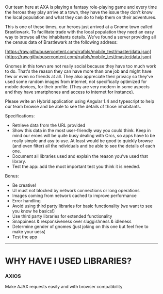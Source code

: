 Our team here at AXA is playing a fantasy role-playing game and every time the
heroes they play arrive at a town, they have the issue they don't know the local
population and what they can do to help them on their adventures.

This is one of these times, our heroes just arrived at a Gnome town called
Brastlewark. To facilitate trade with the local population they need an easy way to
browse all the inhabitants details. We've found a server providing all the census data
of Brastlewark at the following address:

[https://raw.githubusercontent.com/rrafols/mobile_test/master/data.json](https://raw.githubusercontent.com/rrafols/mobile_test/master/data.json)

Gnomes in this town are not really social because they have too much work to do.
That's the reason they can have more than one job and might have few or even no
friends at all. They also appreciate their privacy so they've used some random
images from internet, not specifically optimized for mobile devices, for their profile.
(They are very modern in some aspects and they have smartphones and access to
internet for instance).

Please write an Hybrid application using Angular 1.4 and typescript to help our team
browse and be able to see the details of those inhabitants.

Specifications:
- Retrieve data from the URL provided
- Show this data in the most user-friendly way you could think. Keep in mind our
eroes will be quite busy dealing with Orcs, so apps have to be really simple and
asy to use. At least would be good to quickly browse (and even filter) all the
ndividuals and be able to see the details of each one.
- Document all libraries used and explain the reason you’ve used that library.
- Test the app: add the most important test you think it is needed.

Bonus:
- Be creative!
- UI must not blocked by network connections or long operations
- Images coming from network cached to improve performance
- Error handling
- Avoid using third party libraries for basic functionality (we want to see you know
he basics!)
- Use third party libraries for extended functionality
- Snappiness & responsiveness over sluggishness & idleness
- Determine gender of gnomes (just joking on this one but feel free to make your
uess)
- Test the app

---

# WHY HAVE I USED LIBRARIES?

### AXIOS
Make AJAX requests easily and with browser compatibility


